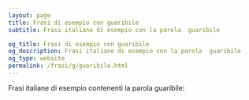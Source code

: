 ```yaml
---
layout: page
title: Frasi di esempio con guaribile 
subtitle: Frasi italiane di esempio con la parola  guaribile

og_title: Frasi di esempio con guaribile 
og_description: Frasi italiane di esempio con la parola  guaribile
og_type: website
permalink: /frasi/g/guaribile.html
---
```


Frasi italiane di esempio contenenti la parola guaribile:


